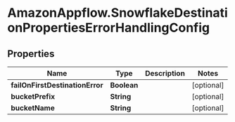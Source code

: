 # AmazonAppflow.SnowflakeDestinationPropertiesErrorHandlingConfig

## Properties

Name | Type | Description | Notes
------------ | ------------- | ------------- | -------------
**failOnFirstDestinationError** | **Boolean** |  | [optional] 
**bucketPrefix** | **String** |  | [optional] 
**bucketName** | **String** |  | [optional] 


